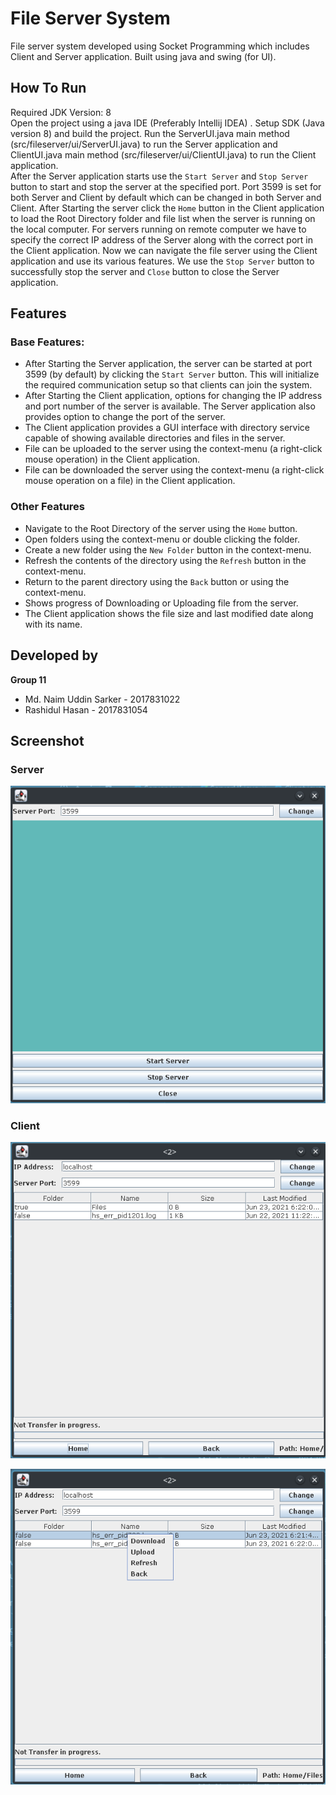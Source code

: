 # File Server System
File server system developed using Socket Programming which includes Client and Server application. Built using java and swing (for UI).


## How To Run
Required JDK Version: 8  
Open the project using a java IDE (Preferably Intellij IDEA) . Setup SDK (Java version 8) and build the project. Run the ServerUI.java main method (src/fileserver/ui/ServerUI.java) to run the Server application and ClientUI.java main method (src/fileserver/ui/ClientUI.java) to run the Client application.  
After the Server application starts use the `Start Server` and `Stop Server` button to start and stop the server at the specified port. Port 3599 is set for both Server and Client by default which can be changed in both Server and Client. After Starting the server click the `Home` button in the Client application to load the Root Directory folder and file list when the server is running on the local computer. For servers running on remote computer we have to specify the correct IP address of the Server along with the correct port in the Client application. Now we can navigate the file server using the Client application and use its various features.  We use the `Stop Server` button to successfully stop the server and `Close` button to close the Server application.


## Features
### Base Features:
* After Starting the Server application, the server can be started at port 3599 (by default) by clicking the `Start Server` button. This will initialize the required communication setup so that clients can join the system.
* After Starting the Client application, options for changing the IP address and port number of the server is available. The Server application also provides option to change the port of the server.
* The Client application provides a GUI interface with directory service capable of showing available directories and files in the server.
* File can be uploaded to the server using the context-menu (a right-click mouse operation) in the Client application.
* File can be downloaded the server using the context-menu (a right-click mouse operation on a file) in the Client application.


### Other Features
* Navigate to the Root Directory of the server using the `Home` button.
* Open folders using the context-menu or double clicking the folder.
* Create a new folder using the `New Folder` button in the context-menu.
* Refresh the contents of the directory using the `Refresh` button in the context-menu.
* Return to the parent directory using the `Back` button or using the context-menu.
* Shows progress of Downloading or Uploading file from the server.
* The Client application shows the file size and last modified date along with its name.


## Developed by
**Group 11**

* Md. Naim Uddin Sarker - 2017831022
* Rashidul Hasan - 2017831054

## Screenshot
### Server
![Server](screenshots/server.png) 

### Client
![Client](screenshots/client1.png)

![Client with context menu](screenshots/client2.png)

